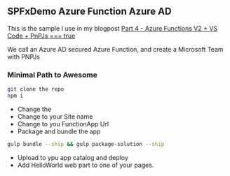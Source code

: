 ## SPFxDemo Azure Function Azure AD
This is the sample I use in my blogpost [Part 4 - Azure Functions V2 + VS Code + PnPJs === true](https://simonagren.github.io/part4-azurefunction/)

We call an Azure AD secured Azure Function, and create a Microsoft Team with PNPJs

### Minimal Path to Awesome

```bash
git clone the repo
npm i 
```
- Change the <ApplicationId>
- Change to your Site name
- Change to you FunctionApp Url
- Package and bundle the app

```bash
gulp bundle --ship && gulp package-solution --ship
```
- Upload to ypu app catalog and deploy
- Add HelloWorld web part to one of your pages.
